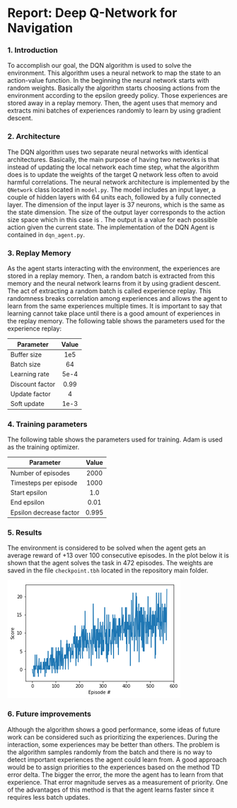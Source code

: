 # Report: Deep Q-Network for Navigation 

### 1. Introduction
To accomplish our goal, the DQN algorithm is used to solve the environment. This algorithm uses a neural network to map the state to an action-value function. In the beginning the neural network starts with random weights. Basically the algorithm starts choosing actions from the environment according to the epsilon greedy policy. Those experiences are stored away in a replay memory. Then, the agent uses that memory and extracts mini batches of experiences randomly to learn by using gradient descent. 

### 2. Architecture

The DQN algorithm uses two separate neural networks with identical architectures. Basically, the main purpose of having two networks is that instead of updating the local network each time step, what the algorithm does is to update the weights of the target Q network less often to avoid harmful correlations. The neural network architecture is implemented by the `QNetwork` class located in `model.py`. The model includes an input layer, a couple of hidden layers with 64 units each, followed by a fully connected layer. The dimension of the input layer is 37 neurons, which is the same as the state dimension. The size of the output layer corresponds to the action size space which in this case is . The output is a value for each possible action given the current state. The implementation of the DQN Agent is contained in `dqn_agent.py`. 

### 3. Replay Memory

As the agent starts interacting with the environment, the experiences are stored in a replay memory. Then, a random batch is extracted from this memory and the neural network learns from it by using gradient descent. The act of extracting a random batch is called experience replay. This randomness breaks correlation among experiences and allows the agent to learn from the same experiences multiple times. It is important to say that learning cannot take place until there is a good amount of experiences in the replay memory. The following table shows the parameters used for the experience replay:

| Parameter       | Value         |
| ----------------|:-------------:| 
| Buffer size     | 1e5           | 
| Batch size      | 64            |  
| Learning rate   | 5e-4          |
| Discount factor | 0.99          |
| Update factor   | 4             |
| Soft update     | 1e-3          |

### 4. Training parameters

The following table shows the parameters used for training. Adam is used as the training optimizer.

| Parameter          | Value         |
| -------------------|:-------------:| 
| Number of episodes | 2000          | 
| Timesteps per episode | 1000            |  
| Start epsilon   | 1.0          |
| End epsilon | 0.01         |
| Epsilon decrease factor   | 0.995             |

### 5. Results

The environment is considered to be solved when the agent gets an average reward of +13 over 100 consecutive episodes. In the plot below it is shown that the agent solves the task in 472 episodes. The weights are saved in the file `checkpoint.tbh` located in the repository main folder.

![alt text]( rewards_plot.png "Rewards Plot")
 
### 6. Future improvements

Although the algorithm shows a good performance, some ideas of future work can be considered such as prioritizing the experiences. During the interaction, some experiences may be better than others. The problem is the algorithm samples randomly from the batch and there is no way to detect important experiences the agent could learn from. A good approach would be to assign priorities to the experiences based on the method TD error delta. The bigger the error, the more the agent has to learn from that experience. That error magnitude serves as a measurement of priority. One of the advantages of this method is that the agent learns faster since it requires less batch updates.
